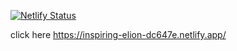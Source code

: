 [![Netlify Status](https://api.netlify.com/api/v1/badges/5345df72-57d9-46d8-b249-00b509cf488d/deploy-status)](https://app.netlify.com/sites/inspiring-elion-dc647e/deploys)


click here https://inspiring-elion-dc647e.netlify.app/
